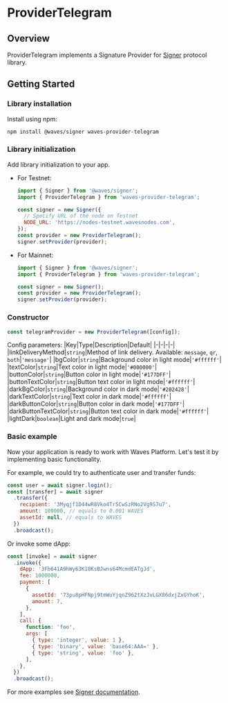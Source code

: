 # ProviderTelegram

## Overview

ProviderTelegram implements a Signature Provider for [Signer](https://github.com/wavesplatform/signer) protocol library.

## Getting Started

### Library installation

Install using npm:

```sh
npm install @waves/signer waves-provider-telegram
```

### Library initialization

Add library initialization to your app.

- For Testnet:

  ```js
  import { Signer } from '@waves/signer';
  import { ProviderTelegram } from 'waves-provider-telegram';

  const signer = new Signer({
    // Specify URL of the node on Testnet
    NODE_URL: 'https://nodes-testnet.wavesnodes.com',
  });
  const provider = new ProviderTelegram();
  signer.setProvider(provider);
  ```

- For Mainnet:

  ```js
  import { Signer } from '@waves/signer';
  import { ProviderTelegram } from 'waves-provider-telegram';

  const signer = new Signer();
  const provider = new ProviderTelegram();
  signer.setProvider(provider);
  ```

### Constructor
```js
const telegramProvider = new ProviderTelegram([config]);
```

Config parameters:
|Key|Type|Description|Default|
|-|-|-|-|
|linkDeliveryMethod|`string`|Method of link delivery. Available: `message`, `qr`, `both`|`'message'`|
|bgColor|`string`|Background color in light mode|`'#ffffff'`|
|textColor|`string`|Text color in light mode|`'#000000'`|
|buttonColor|`string`|Button color in light mode|`'#177DFF'`|
|buttonTextColor|`string`|Button text color in light mode|`'#ffffff'`|
|darkBgColor|`string`|Background color in dark mode|`'#202428'`|
|darkTextColor|`string`|Text color in dark mode|`'#ffffff'`|
|darkButtonColor|`string`|Button color in dark mode|`'#177DFF'`|
|darkButtonTextColor|`string`|Button text color in dark mode|`'#ffffff'`|
|lightDark|`boolean`|Light and dark mode|`true`|


### Basic example

Now your application is ready to work with Waves Platform. Let's test it by implementing basic functionality.

For example, we could try to authenticate user and transfer funds:

```js
const user = await signer.login();
const [transfer] = await signer
  .transfer({
    recipient: '3Myqjf1D44wR8Vko4Tr5CwSzRNo2Vg9S7u7',
    amount: 100000, // equals to 0.001 WAVES
    assetId: null, // equals to WAVES
  })
  .broadcast();
```

Or invoke some dApp:

```js
const [invoke] = await signer
  .invoke({
    dApp: '3Fb641A9hWy63K18KsBJwns64McmdEATgJd',
    fee: 1000000,
    payment: [
      {
        assetId: '73pu8pHFNpj9tmWuYjqnZ962tXzJvLGX86dxjZxGYhoK',
        amount: 7,
      },
    ],
    call: {
      function: 'foo',
      args: [
        { type: 'integer', value: 1 },
        { type: 'binary', value: 'base64:AAA=' },
        { type: 'string', value: 'foo' },
      ],
    },
  })
  .broadcast();
```

For more examples see [Signer documentation](https://github.com/wavesplatform/signer/blob/master/README.md).